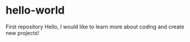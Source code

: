 # hello-world
First repository
Hello, I would like to learn more about coding and create new projects!

